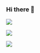 ### Hi there 👋

![](https://komarev.com/ghpvc/?username=natewu)

![](https://github-readme-stats.vercel.app/api?username=natewu&count_private=true&show_icons=true)

![](https://github-readme-stats.vercel.app/api/top-langs/?username=natewu&count_private=true)
